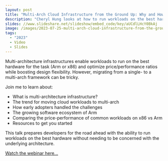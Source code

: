 ```yaml
---
layout: post
title: "Multi-Arch Cloud Infrastructure from the Ground Up: Why and How to Get Started"
description: "Cheryl Hung looks at how to run workloads on the best hardware for the user’s price-performance needs."
slides: //www.slideshare.net/slideshow/embed_code/key/aUCdlLHcY0BkAj
image: /images/2023-07-25-multi-arch-cloud-infrastructure-from-the-ground-up-why-and-how-to-get-started.jpg
tags:
  - "2023"
  - Video
  - Slides
---
```


Multi-architecture infrastructures enable workloads to run on the best hardware for the task (Arm or x86) and optimize price/performance ratios while boosting design flexibility. However, migrating from a single- to a multi-arch framework can be tricky. 

Join me to learn about: 
- What is multi-architecture infrastructure?
- The trend for moving cloud workloads to multi-arch
- How early adopters handled the challenges
- The growing software ecosystem of Arm
- Comparing the price-performance of common workloads on x86 vs Arm 
- Resources to get you started

This talk prepares developers for the road ahead with the ability to run workloads on the best hardware without needing to be concerned with the underlying architecture.

[Watch the webinar here...](https://www.brighttalk.com/webcast/17792/588393?utm_source=ArmLtd&utm_medium=brighttalk&utm_campaign=588393)
